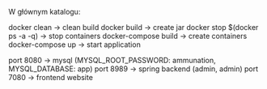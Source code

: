 W głównym katalogu:

docker clean -> clean build
docker build -> create jar
docker stop $(docker ps -a -q) -> stop containers
docker-compose build -> create containers
docker-compose up -> start application


port 8080 -> mysql (MYSQL_ROOT_PASSWORD: ammunation, MYSQL_DATABASE: app)
port 8989 -> spring backend (admin, admin)
port 7080 -> frontend website